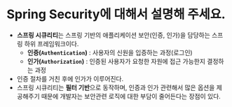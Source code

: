 # Spring Security에 대해서 설명해 주세요.

- **스프링 시큐리티**는 스프링 기반의 애플리케이션 보안(인증, 인가)을 담당하는 스프링 하위 프레임워크이다.
  - **인증(`Authentication`)** : 사용자의 신원을 입증하는 과정(로그인)
  - **인가(`Authorization`)** : 인증된 사용자가 요청한 자원에 접근 가능한지 결정하는 과정
- 인증 절차를 거친 후에 인가가 이루어진다.
- 스프링 시큐리티는 **필터 기반**으로 동작하며, 인증과 인가 관련해서 많은 옵션을 제공해주기 때문에 개발자는 보안관련 로직에 대한 부담이 줄어든다는 장점이 있다.